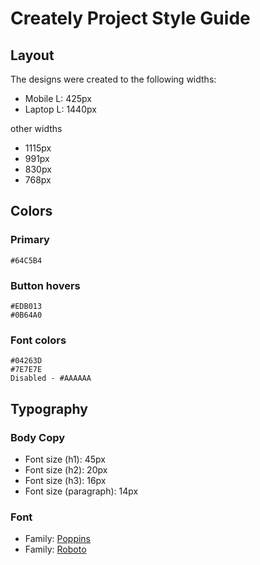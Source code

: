 # Creately Project Style Guide

## Layout

The designs were created to the following widths:

- Mobile L: 425px
- Laptop L: 1440px

other widths

- 1115px
- 991px
- 830px
- 768px

## Colors

### Primary

    #64C5B4

### Button hovers

    #EDB013
    #0B64A0

### Font colors

    #04263D
    #7E7E7E
    Disabled - #AAAAAA

## Typography

### Body Copy

- Font size (h1): 45px
- Font size (h2): 20px
- Font size (h3): 16px
- Font size (paragraph): 14px

### Font

- Family: [Poppins](https://fonts.google.com/specimen/Poppins)
- Family: [Roboto](https://fonts.google.com/specimen/Roboto)

